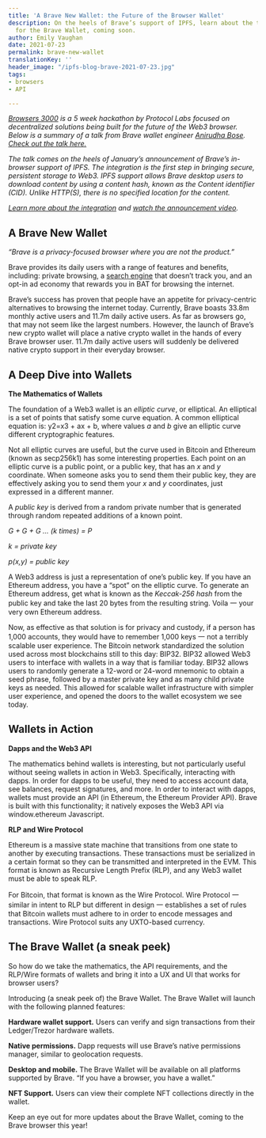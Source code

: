 ```yaml
---
title: 'A Brave New Wallet: the Future of the Browser Wallet'
description: On the heels of Brave’s support of IPFS, learn about the team’s plan
  for the Brave Wallet, coming soon.
author: Emily Vaughan
date: 2021-07-23
permalink: brave-new-wallet
translationKey: ''
header_image: "/ipfs-blog-brave-2021-07-23.jpg"
tags:
- browsers
- API

---
```

[_Browsers 3000_](https://events.protocol.ai/2021/browsers3000/) _is a 5 week hackathon by Protocol Labs focused on decentralized solutions being built for the future of the Web3 browser. Below is a summary of a talk from Brave wallet engineer_ [_Anirudha Bose_](https://twitter.com/onybose)_._ [_Check out the talk here._](https://www.youtube.com/watch?v=-4ujo7q3LWw)

_The talk comes on the heels of January’s announcement of Brave’s in-browser support of IPFS. The integration is the first step in bringing secure, persistent storage to Web3. IPFS support allows Brave desktop users to download content by using a content hash, known as the Content identifier (CID). Unlike HTTP(S), there is no specified location for the content._

[_Learn more about the integration_](https://brave.com/ipfs-support/) _and_ [_watch the announcement video_](https://www.youtube.com/watch?v=hpwh_zLpnCE)_._

## A Brave New Wallet

_“Brave is a privacy-focused browser where you are not the product.”_

Brave provides its daily users with a range of features and benefits, including: private browsing, a [search engine](http://search.brave.com/) that doesn’t track you, and an opt-in ad economy that rewards you in BAT for browsing the internet.

Brave’s success has proven that people have an appetite for privacy-centric alternatives to browsing the internet today. Currently, Brave boasts 33.8m monthly active users and 11.7m daily active users. As far as browsers go, that may not seem like the largest numbers. However, the launch of Brave’s new crypto wallet will place a native crypto wallet in the hands of every Brave browser user. 11.7m daily active users will suddenly be delivered native crypto support in their everyday browser.

## A Deep Dive into Wallets

**The Mathematics of Wallets**

The foundation of a Web3 wallet is an _elliptic curve_, or elliptical. An elliptical is a set of points that satisfy some curve equation. A common elliptical equation is: y2=x3 + ax + b, where values _a_ and _b_ give an elliptic curve different cryptographic features.

Not all elliptic curves are useful, but the curve used in Bitcoin and Ethereum (known as secp256k1) has some interesting properties. Each point on an elliptic curve is a public point, or a public key, that has an _x_ and _y_ coordinate. When someone asks you to send them their public key, they are effectively asking you to send them your _x_ and _y_ coordinates, just expressed in a different manner.

A _public key_ is derived from a random private number that is generated through random repeated additions of a known point.

_G + G + G … (k times) = P_

_k = private key_

_p(x,y) = public key_

A Web3 address is just a representation of one’s public key. If you have an Ethereum address, you have a “spot” on the elliptic curve. To generate an Ethereum address, get what is known as the _Keccak-256 hash_ from the public key and take the last 20 bytes from the resulting string. Voila 一 your very own Ethereum address.

Now, as effective as that solution is for privacy and custody, if a person has 1,000 accounts, they would have to remember 1,000 keys 一 not a terribly scalable user experience. The Bitcoin network standardized the solution used across most blockchains still to this day: BIP32. BIP32 allowed Web3 users to interface with wallets in a way that is familiar today. BIP32 allows users to randomly generate a 12-word or 24-word mnemonic to obtain a seed phrase, followed by a master private key and as many child private keys as needed. This allowed for scalable wallet infrastructure with simpler user experience, and opened the doors to the wallet ecosystem we see today.

## Wallets in Action

**Dapps and the Web3 API**

The mathematics behind wallets is interesting, but not particularly useful without seeing wallets in action in Web3. Specifically, interacting with dapps. In order for dapps to be useful, they need to access account data, see balances, request signatures, and more. In order to interact with dapps, wallets must provide an API (in Ethereum, the Ethereum Provider API). Brave is built with this functionality; it natively exposes the Web3 API via window.ethereum Javascript.

**RLP and Wire Protocol**

Ethereum is a massive state machine that transitions from one state to another by executing transactions. These transactions must be serialized in a certain format so they can be transmitted and interpreted in the EVM. This format is known as Recursive Length Prefix (RLP), and any Web3 wallet must be able to speak RLP.

For Bitcoin, that format is known as the Wire Protocol. Wire Protocol 一 similar in intent to RLP but different in design 一 establishes a set of rules that Bitcoin wallets must adhere to in order to encode messages and transactions. Wire Protocol suits any UXTO-based currency.

## The Brave Wallet (a sneak peek)

So how do we take the mathematics, the API requirements, and the RLP/Wire formats of wallets and bring it into a UX and UI that works for browser users?

Introducing (a sneak peek of) the Brave Wallet. The Brave Wallet will launch with the following planned features:

**Hardware wallet support.** Users can verify and sign transactions from their Ledger/Trezor hardware wallets.

**Native permissions.** Dapp requests will use Brave’s native permissions manager, similar to geolocation requests.

**Desktop and mobile.** The Brave Wallet will be available on all platforms supported by Brave. “If you have a browser, you have a wallet.”

**NFT Support.** Users can view their complete NFT collections directly in the wallet.

Keep an eye out for more updates about the Brave Wallet, coming to the Brave browser this year!